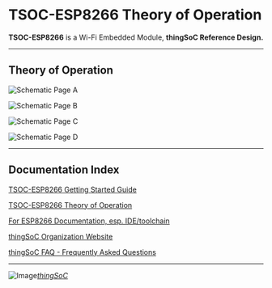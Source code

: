 # TSOC-ESP8266 Theory of Operation

**TSOC-ESP8266** is a Wi-Fi Embedded Module, **thingSoC Reference Design.** 

---------------------------------------

## Theory of Operation <a name="theory_index"/>


![Schematic Page A](docs/sch_page_1.png?raw=true "Schematic Page A")

![Schematic Page B](docs/sch_page_1.png?raw=true)

![Schematic Page C](docs/sch_page_1.png?raw=true)

![Schematic Page D](docs/sch_page_1.png?raw=true)

---------------------------------------

## Documentation Index <a name="documentation_index"/>

[TSOC-ESP8266 Getting Started Guide](TSOC-ESP8266_ug.md)

[TSOC-ESP8266 Theory of Operation](TSOC-ESP8266_theory.md)

[For ESP8266 Documentation, esp. IDE/toolchain](https://github.com/esp8266/Arduino)

[thingSoC Organization Website](http://thingSoC.github.io)

[thingSoC FAQ - Frequently Asked Questions](http://thingsoc.github.io/support/faq.html)

---------------------------------------

![Image](http://thingsoc.github.io/img/projects/thingSoC/thingSoC_thumb.png?raw=true)[*thingSoC*](http://thingsoc.github.io)
 
